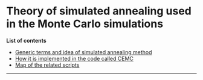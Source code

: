 # **Theory of simulated annealing used in the Monte Carlo simulations**





**List of contents**



* [Generic terms and idea of simulated annealing method](/general_SA.md)
* [How it is implemented in the code called CEMC](/implementation_SA.md)
* [Map of the related scripts](cemctut/scripts_map_SA.md) 



-------------------------------------------------------------

